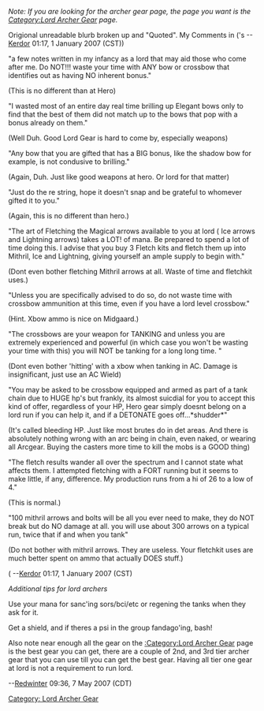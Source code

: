 *Note: If you are looking for the archer gear page, the page you want is
the [Category:Lord Archer Gear](:Category:Lord_Archer_Gear "wikilink")
page.*  
  
Origional unreadable blurb broken up and "Quoted". My Comments in ('s
--[Kerdor](User:Kerdor "wikilink") 01:17, 1 January 2007 (CST))

"a few notes written in my infancy as a lord that may aid those who come
after me. Do NOT!!! waste your time with ANY bow or crossbow that
identifies out as having NO inherent bonus."

(This is no different than at Hero)

"I wasted most of an entire day real time brilling up Elegant bows only
to find that the best of them did not match up to the bows that pop with
a bonus already on them."

(Well Duh. Good Lord Gear is hard to come by, especially weapons)

"Any bow that you are gifted that has a BIG bonus, like the shadow bow
for example, is not condusive to brilling."

(Again, Duh. Just like good weapons at hero. Or lord for that matter)

"Just do the re string, hope it doesn't snap and be grateful to whomever
gifted it to you."

(Again, this is no different than hero.)

"The art of Fletching the Magical arrows available to you at lord ( Ice
arrows and Lightning arrows) takes a LOT! of mana. Be prepared to spend
a lot of time doing this. I advise that you buy 3 Fletch kits and fletch
them up into Mithril, Ice and Lightning, giving yourself an ample supply
to begin with."

(Dont even bother fletching Mithril arrows at all. Waste of time and
fletchkit uses.)

"Unless you are specifically advised to do so, do not waste time with
crossbow ammunition at this time, even if you have a lord level
crossbow."

(Hint. Xbow ammo is nice on Midgaard.)

"The crossbows are your weapon for TANKING and unless you are extremely
experienced and powerful (in which case you won't be wasting your time
with this) you will NOT be tanking for a long long time. "

(Dont even bother 'hitting' with a xbow when tanking in AC. Damage is
insignificant, just use an AC Wield)

"You may be asked to be crossbow equipped and armed as part of a tank
chain due to HUGE hp's but frankly, its almost suicdial for you to
accept this kind of offer, regardless of your HP, Hero gear simply
doesnt belong on a lord run if you can help it, and if a DETONATE goes
off...\*shudder\*"

(It's called bleeding HP. Just like most brutes do in det areas. And
there is absolutely nothing wrong with an arc being in chain, even
naked, or wearing all Arcgear. Buying the casters more time to kill the
mobs is a GOOD thing)

"The fletch results wander all over the spectrum and I cannot state what
affects them. I attempted fletching with a FORT running but it seems to
make little, if any, difference. My production runs from a hi of 26 to a
low of 4."

(This is normal.)

"100 mithril arrows and bolts will be all you ever need to make, they do
NOT break but do NO damage at all. you will use about 300 arrows on a
typical run, twice that if and when you tank"

(Do not bother with mithril arrows. They are useless. Your fletchkit
uses are much better spent on ammo that actually DOES stuff.)

( --[Kerdor](User:Kerdor "wikilink") 01:17, 1 January 2007 (CST)

*Additional tips for lord archers*

Use your mana for sanc'ing sors/bci/etc or regening the tanks when they
ask for it.

Get a shield, and if theres a psi in the group fandago'ing, bash!

Also note near enough all the gear on the [:Category:Lord Archer
Gear](:Category:Lord_Archer_Gear "wikilink") page is the best gear you
can get, there are a couple of 2nd, and 3rd tier archer gear that you
can use till you can get the best gear. Having all tier one gear at lord
is not a requirement to run lord.

--[Redwinter](User:Redwinter "wikilink") 09:36, 7 May 2007 (CDT)

[Category: Lord Archer Gear](Category:_Lord_Archer_Gear "wikilink")

